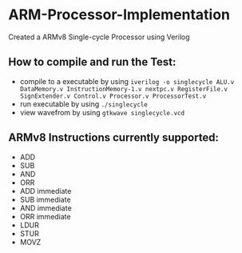 # ARM-Processor-Implementation
Created a ARMv8 Single-cycle Processor using Verilog 


## How to compile and run the Test:
- compile to a executable by using `iverilog -o singlecycle ALU.v DataMemory.v InstructionMemory-1.v nextpc.v RegisterFile.v SignExtender.v Control.v Processor.v ProcessorTest.v`
- run executable by using `./singlecycle`
- view wavefrom by using `gtkwave singlecycle.vcd`

## ARMv8 Instructions currently supported: 
- ADD 
- SUB
- AND
- ORR
- ADD immediate
- SUB immediate
- AND immediate
- ORR immediate
- LDUR
- STUR
- MOVZ

